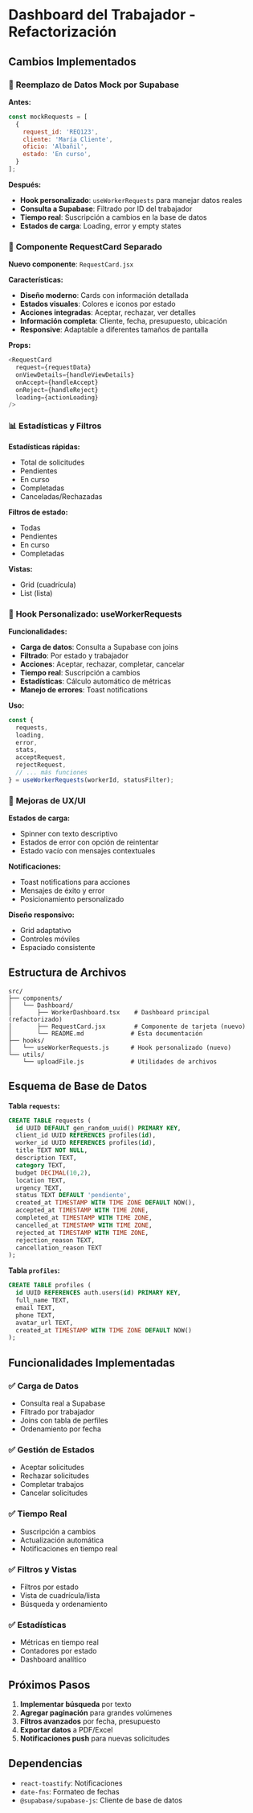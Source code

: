 # Dashboard del Trabajador - Refactorización

## Cambios Implementados

### 🔄 **Reemplazo de Datos Mock por Supabase**

**Antes:**
```javascript
const mockRequests = [
  {
    request_id: 'REQ123',
    cliente: 'María Cliente',
    oficio: 'Albañil',
    estado: 'En curso',
  }
];
```

**Después:**
- **Hook personalizado**: `useWorkerRequests` para manejar datos reales
- **Consulta a Supabase**: Filtrado por ID del trabajador
- **Tiempo real**: Suscripción a cambios en la base de datos
- **Estados de carga**: Loading, error y empty states

### 🧩 **Componente RequestCard Separado**

**Nuevo componente**: `RequestCard.jsx`

**Características:**
- **Diseño moderno**: Cards con información detallada
- **Estados visuales**: Colores e iconos por estado
- **Acciones integradas**: Aceptar, rechazar, ver detalles
- **Información completa**: Cliente, fecha, presupuesto, ubicación
- **Responsive**: Adaptable a diferentes tamaños de pantalla

**Props:**
```javascript
<RequestCard
  request={requestData}
  onViewDetails={handleViewDetails}
  onAccept={handleAccept}
  onReject={handleReject}
  loading={actionLoading}
/>
```

### 📊 **Estadísticas y Filtros**

**Estadísticas rápidas:**
- Total de solicitudes
- Pendientes
- En curso
- Completadas
- Canceladas/Rechazadas

**Filtros de estado:**
- Todas
- Pendientes
- En curso
- Completadas

**Vistas:**
- Grid (cuadrícula)
- List (lista)

### 🔧 **Hook Personalizado: useWorkerRequests**

**Funcionalidades:**
- **Carga de datos**: Consulta a Supabase con joins
- **Filtrado**: Por estado y trabajador
- **Acciones**: Aceptar, rechazar, completar, cancelar
- **Tiempo real**: Suscripción a cambios
- **Estadísticas**: Cálculo automático de métricas
- **Manejo de errores**: Toast notifications

**Uso:**
```javascript
const {
  requests,
  loading,
  error,
  stats,
  acceptRequest,
  rejectRequest,
  // ... más funciones
} = useWorkerRequests(workerId, statusFilter);
```

### 🎨 **Mejoras de UX/UI**

**Estados de carga:**
- Spinner con texto descriptivo
- Estados de error con opción de reintentar
- Estado vacío con mensajes contextuales

**Notificaciones:**
- Toast notifications para acciones
- Mensajes de éxito y error
- Posicionamiento personalizado

**Diseño responsivo:**
- Grid adaptativo
- Controles móviles
- Espaciado consistente

## Estructura de Archivos

```
src/
├── components/
│   └── Dashboard/
│       ├── WorkerDashboard.tsx    # Dashboard principal (refactorizado)
│       ├── RequestCard.jsx        # Componente de tarjeta (nuevo)
│       └── README.md             # Esta documentación
├── hooks/
│   └── useWorkerRequests.js      # Hook personalizado (nuevo)
└── utils/
    └── uploadFile.js             # Utilidades de archivos
```

## Esquema de Base de Datos

**Tabla `requests`:**
```sql
CREATE TABLE requests (
  id UUID DEFAULT gen_random_uuid() PRIMARY KEY,
  client_id UUID REFERENCES profiles(id),
  worker_id UUID REFERENCES profiles(id),
  title TEXT NOT NULL,
  description TEXT,
  category TEXT,
  budget DECIMAL(10,2),
  location TEXT,
  urgency TEXT,
  status TEXT DEFAULT 'pendiente',
  created_at TIMESTAMP WITH TIME ZONE DEFAULT NOW(),
  accepted_at TIMESTAMP WITH TIME ZONE,
  completed_at TIMESTAMP WITH TIME ZONE,
  cancelled_at TIMESTAMP WITH TIME ZONE,
  rejected_at TIMESTAMP WITH TIME ZONE,
  rejection_reason TEXT,
  cancellation_reason TEXT
);
```

**Tabla `profiles`:**
```sql
CREATE TABLE profiles (
  id UUID REFERENCES auth.users(id) PRIMARY KEY,
  full_name TEXT,
  email TEXT,
  phone TEXT,
  avatar_url TEXT,
  created_at TIMESTAMP WITH TIME ZONE DEFAULT NOW()
);
```

## Funcionalidades Implementadas

### ✅ **Carga de Datos**
- Consulta real a Supabase
- Filtrado por trabajador
- Joins con tabla de perfiles
- Ordenamiento por fecha

### ✅ **Gestión de Estados**
- Aceptar solicitudes
- Rechazar solicitudes
- Completar trabajos
- Cancelar solicitudes

### ✅ **Tiempo Real**
- Suscripción a cambios
- Actualización automática
- Notificaciones en tiempo real

### ✅ **Filtros y Vistas**
- Filtros por estado
- Vista de cuadrícula/lista
- Búsqueda y ordenamiento

### ✅ **Estadísticas**
- Métricas en tiempo real
- Contadores por estado
- Dashboard analítico

## Próximos Pasos

1. **Implementar búsqueda** por texto
2. **Agregar paginación** para grandes volúmenes
3. **Filtros avanzados** por fecha, presupuesto
4. **Exportar datos** a PDF/Excel
5. **Notificaciones push** para nuevas solicitudes

## Dependencias

- `react-toastify`: Notificaciones
- `date-fns`: Formateo de fechas
- `@supabase/supabase-js`: Cliente de base de datos 